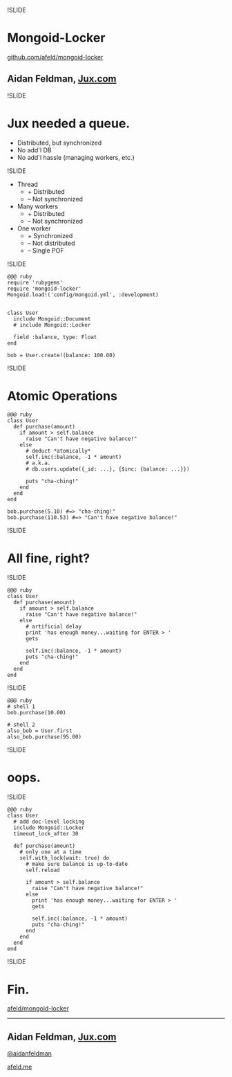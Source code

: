 !SLIDE

# Mongoid-Locker

[github.com/afeld/mongoid-locker](https://github.com/afeld/mongoid-locker)

## Aidan Feldman, [Jux.com](https://jux.com)

!SLIDE

# Jux needed a queue.

* Distributed, but synchronized
* No add'l DB
* No add'l hassle (managing workers, etc.)

!SLIDE

* Thread
  - \+ Distributed
  - – Not synchronized
* Many workers
  - \+ Distributed
  - – Not synchronized
* One worker
  - \+ Synchronized
  - – Not distributed
  - – Single POF

!SLIDE

    @@@ ruby
    require 'rubygems'
    require 'mongoid-locker'
    Mongoid.load!('config/mongoid.yml', :development)


    class User
      include Mongoid::Document
      # include Mongoid::Locker

      field :balance, type: Float
    end

    bob = User.create!(balance: 100.00)

!SLIDE

# Atomic Operations

    @@@ ruby
    class User
      def purchase(amount)
        if amount > self.balance
          raise "Can't have negative balance!" 
        else
          # deduct *atomically*
          self.inc(:balance, -1 * amount)
          # a.k.a.
          # db.users.update({_id: ...}, {$inc: {balance: ...}})

          puts "cha-ching!"
        end
      end
    end

    bob.purchase(5.10) #=> "cha-ching!"
    bob.purchase(110.53) #=> "Can't have negative balance!"

!SLIDE

# All fine, right?

!SLIDE

    @@@ ruby
    class User
      def purchase(amount)
        if amount > self.balance
          raise "Can't have negative balance!" 
        else
          # artificial delay
          print 'has enough money...waiting for ENTER > '
          gets

          self.inc(:balance, -1 * amount)
          puts "cha-ching!"
        end
      end
    end

!SLIDE

    @@@ ruby
    # shell 1
    bob.purchase(10.00)

    # shell 2
    also_bob = User.first
    also_bob.purchase(95.00)

!SLIDE

# oops.

!SLIDE

    @@@ ruby
    class User
      # add doc-level locking
      include Mongoid::Locker
      timeout_lock_after 30

      def purchase(amount)
        # only one at a time
        self.with_lock(wait: true) do
          # make sure balance is up-to-date
          self.reload

          if amount > self.balance
            raise "Can't have negative balance!" 
          else
            print 'has enough money...waiting for ENTER > '
            gets

            self.inc(:balance, -1 * amount)
            puts "cha-ching!"
          end
        end
      end
    end

!SLIDE

# Fin.

[afeld/mongoid-locker](https://github.com/afeld/mongoid-locker)

----------------

## Aidan Feldman, [Jux.com](https://jux.com)

[@aidanfeldman](https://twitter.com/aidanfeldman)

[afeld.me](http://afeld.me)
